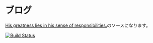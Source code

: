 # ブログ
[His greatness lies in his sense of responsibilities\.](https://blog.kazu634.com/)のソースになります。

[![Build Status](https://drone.kazu634.com/api/badges/kazu634/blog/status.svg)](https://drone.kazu634.com/kazu634/blog)
